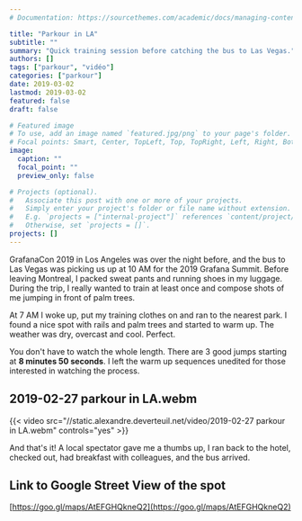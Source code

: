 ```yaml
---
# Documentation: https://sourcethemes.com/academic/docs/managing-content/

title: "Parkour in LA"
subtitle: ""
summary: "Quick training session before catching the bus to Las Vegas."
authors: []
tags: ["parkour", "vidéo"]
categories: ["parkour"]
date: 2019-03-02
lastmod: 2019-03-02
featured: false
draft: false

# Featured image
# To use, add an image named `featured.jpg/png` to your page's folder.
# Focal points: Smart, Center, TopLeft, Top, TopRight, Left, Right, BottomLeft, Bottom, BottomRight.
image:
  caption: ""
  focal_point: ""
  preview_only: false

# Projects (optional).
#   Associate this post with one or more of your projects.
#   Simply enter your project's folder or file name without extension.
#   E.g. `projects = ["internal-project"]` references `content/project/deep-learning/index.md`.
#   Otherwise, set `projects = []`.
projects: []
---
```


GrafanaCon 2019 in Los Angeles was over the night before, and the bus to Las Vegas was picking us up at 10 AM for the 2019 Grafana Summit.
Before leaving Montreal, I packed sweat pants and running shoes in my luggage.
During the trip, I really wanted to train at least once and compose shots of me jumping in front of palm trees.

At 7 AM I woke up, put my training clothes on and ran to the nearest park.
I found a nice spot with rails and palm trees and started to warm up.
The weather was dry, overcast and cool. Perfect.

You don't have to watch the whole length.
There are 3 good jumps starting at **8 minutes 50 seconds**.
I left the warm up sequences unedited for those interested in watching the process.

## 2019-02-27 parkour in LA.webm

{{< video src="//static.alexandre.deverteuil.net/video/2019-02-27 parkour in LA.webm" controls="yes" >}}

And that's it! A local spectator gave me a thumbs up, I ran back to the hotel, checked out, had breakfast with colleagues, and the bus arrived.

## Link to Google Street View of the spot

[https://goo.gl/maps/AtEFGHQkneQ2](https://goo.gl/maps/AtEFGHQkneQ2)
